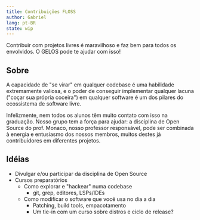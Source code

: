 ```yaml
---
title: Contribuições FLOSS
author: Gabriel
lang: pt-BR
state: wip
---
```


Contribuir com projetos livres é maravilhoso e faz bem para todos os envolvidos. O GELOS pode te ajudar com isso!

## Sobre

A capacidade de "se virar" em qualquer codebase é uma habilidade extremamente valiosa, e o poder de conseguir implementar qualquer lacuna ("coçar sua própria coceira") em qualquer software é um dos pilares do ecossistema de software livre.

Infelizmente, nem todos os alunos têm muito contato com isso na graduação. Nosso grupo tem a força para ajudar: a disciplina de Open Source do prof. Monaco, nosso professor responsável, pode ser combinada à energia e entusiasmo dos nossos membros, muitos destes já contribuidores em diferentes projetos.

## Idéias

- Divulgar e/ou participar da disciplina de Open Source
- Cursos preparatórios
    - Como explorar e "hackear" numa codebase
        - git, grep, editores, LSPs/IDEs
    - Como modificar o software que você usa no dia a dia
        - Patching, build tools, empacotamento
        - Um tie-in com um curso sobre distros e ciclo de release?
